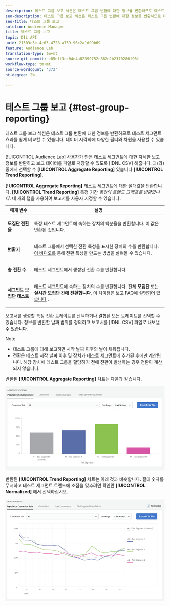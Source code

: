 ```yaml
---
description: 테스트 그룹 보고 섹션은 테스트 그룹 변환에 대한 정보를 반환하므로 테스트 세그먼트 효과를 쉽게 비교할 수 있습니다. 데이터 시각화에 다양한 필터와 차원을 사용할 수 있습니다.
seo-description: 테스트 그룹 보고 섹션은 테스트 그룹 변환에 대한 정보를 반환하므로 테스트 세그먼트 효과를 쉽게 비교할 수 있습니다. 데이터 시각화에 다양한 필터와 차원을 사용할 수 있습니다.
seo-title: 테스트 그룹 보고
solution: Audience Manager
title: 테스트 그룹 보고
topic: DIL API
uuid: 21303c3e-4c05-4728-a759-96c2a1d99b69
feature: Audience Lab
translation-type: tm+mt
source-git-commit: e05eff3cc04e4a82399752c862e2b2370286f96f
workflow-type: tm+mt
source-wordcount: '373'
ht-degree: 2%

---
```



# 테스트 그룹 보고 {#test-group-reporting}

테스트 그룹 보고 섹션은 테스트 그룹 변환에 대한 정보를 반환하므로 테스트 세그먼트 효과를 쉽게 비교할 수 있습니다. 데이터 시각화에 다양한 필터와 차원을 사용할 수 있습니다.

[!UICONTROL Audience Lab] 사용자가 만든 테스트 세그먼트에 대한 자세한 보고 정보를 반환하고 보고 데이터를 파일로 저장할 수 있도록 [!DNL CSV] 해줍니다. 과(와) 중에서 선택할 수 **[!UICONTROL Aggregate Reporting]** 있습니다 **[!UICONTROL Trend Reporting]**.

**[!UICONTROL Aggregate Reporting]** 테스트 세그먼트에 대한 절대값을 반환합니다. **[!UICONTROL Trend Reporting]** 특정 기간 *동안의 트렌드 그래프를 반환합니다*. 네 개의 탭을 사용하여 보고서를 사용자 지정할 수 있습니다.

<table id="table_446384AE9A36408A9C570CB7DB72C3D6"> 
 <thead> 
  <tr> 
   <th colname="col1" class="entry"> 매개 변수 </th> 
   <th colname="col2" class="entry"> 설명 </th> 
  </tr> 
 </thead>
 <tbody> 
  <tr> 
   <td colname="col1"> <p> <b><span class="uicontrol"> 모집단 전환율</span></b> </p> </td> 
   <td colname="col2"> <p>특정 테스트 세그먼트에 속하는 장치의 백분율을 반환합니다. 이 값은 변환된 것입니다. </p> </td> 
  </tr> 
  <tr> 
   <td colname="col1"> <p> <b><span class="uicontrol"> 변환기</span></b> </p> </td> 
   <td colname="col2"> <p>테스트 그룹에서 선택한 전환 특성을 표시한 장치의 수를 반환합니다. <a href="https://helpx.adobe.com/audience-manager/kt/using/creating-conversion-traits-feature-video-use.html" format="https" scope="external"> 이 비디오를</a> 통해 전환 특성을 만드는 방법을 살펴볼 수 있습니다. </p> </td> 
  </tr> 
  <tr> 
   <td colname="col1"> <p> <b><span class="uicontrol"> 총 전환 수</span></b> </p> </td> 
   <td colname="col2"> <p>테스트 세그먼트에서 생성된 전환 수를 반환합니다. </p> </td> 
  </tr> 
  <tr> 
   <td colname="col1"> <p> <b><span class="uicontrol"> 세그먼트 모집단 테스트</span></b> </p> </td> 
   <td colname="col2"> <p>테스트 세그먼트에 속하는 장치의 수를 반환합니다. 전체 <b><span class="uicontrol"> 모집단</span></b> 또는 <b><span class="uicontrol"> 실시간 모집단 간에 전환합니다</span></b>. 이 차이점은 보고 FAQ에 <a href="../../faq/faq-reporting.md"> 설명되어 있습니다</a> . </p> </td>
  </tr>
 </tbody>
</table>

보고서를 생성할 특정 전환 트레이트를 선택하거나 결합된 모든 트레이트를 선택할 수 있습니다. 정보를 반환할 날짜 범위를 정의하고 보고서를 [!DNL CSV] 파일로 내보낼 수 있습니다.

>[!NOTE]
>
>* 테스트 그룹에 대해 보고하면 시작 날짜 이후의 날이 채워집니다.
>* 전환은 테스트 시작 날짜 이후 및 장치가 테스트 세그먼트에 추가된 후에만 계산됩니다. 해당 장치에 테스트 그룹을 할당하기 전에 전환이 발생하는 경우 전환이 계산되지 않습니다.


반환된 **[!UICONTROL Aggregate Reporting]** 차트는 다음과 같습니다.

![](assets/aggregate-reporting.PNG)

반환된 **[!UICONTROL Trend Reporting]** 차트는 아래 것과 비슷합니다. 절대 숫자를 무시하고 테스트 세그먼트 트렌드에 초점을 맞추려면 확인란 **[!UICONTROL Normalized]** 에서 선택하십시오.

![](assets/trend-reporting.PNG)